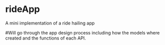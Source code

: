 # rideApp
A mini implementation of a ride hailing app

#Will go through the app design process including how the models where created and the functions
of each API.

